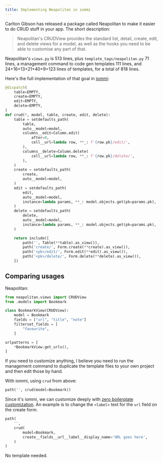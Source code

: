 ```yaml
---
title: Implementing Neapolitan in iommi
---
```


Carlton Gibson has released a package called Neapolitan to make it easier to do CRUD stuff in your app. The short description: 

> Neapolitan's CRUDView provides the standard list, detail, create, edit, and delete views for a model, as well as the hooks you need to be able to customise any part of that.

Neapolitan's `views.py` is 513 lines, plus `template_tags/neapolitan.py` 71 lines, a management command to code gen templates 111 lines, and 24+16+13+21+40+9=123 lines of templates, for a total of 818 lines.

Here's the full implementation of that goal in [iommi](https://docs.iommi.rocks):

```py
@dispatch(
    table=EMPTY,
    create=EMPTY,
    edit=EMPTY,
    delete=EMPTY,
)
def crud(*, model, table, create, edit, delete):
    table = setdefaults_path(
        table,
        auto__model=model,
        columns__edit=Column.edit(
            after=0,
            cell__url=lambda row, **_: f'{row.pk}/edit/',
        ),
        columns__delete=Column.delete(
            cell__url=lambda row, **_: f'{row.pk}/delete/',
        ),
    )
    create = setdefaults_path(
        create,
        auto__model=model,
    )
    edit = setdefaults_path(
        edit,
        auto__model=model,
        instance=lambda params, **_: model.objects.get(pk=params.pk),
    )
    delete = setdefaults_path(
        delete,
        auto__model=model,
        instance=lambda params, **_: model.objects.get(pk=params.pk),
    )

    return include([
        path('', Table(**table).as_view()),
        path('create/', Form.create(**create).as_view()),
        path('<pk>/edit/', Form.edit(**edit).as_view()),
        path('<pk>/delete/', Form.delete(**delete).as_view()),
    ])
```


## Comparing usages

Neapolitan:

```py
from neapolitan.views import CRUDView
from .models import Bookmark

class BookmarkView(CRUDView):
    model = Bookmark
    fields = ["url", "title", "note"]
    filterset_fields = [
        "favourite",
    ]

urlpatterns = [
    *BookmarkView.get_urls(),
]
```

If you need to customize anything, I believe you need to run the management command to duplicate the template files to your own project and then edit those by hand.

With iommi, using `crud` from above:

```py
path('', crud(model=Bookmark))
```

Since it's iommi, we can customize deeply with [zero boilerplate customization](https://docs.iommi.rocks/en/latest/philosophy.html#single-point-customization-with-no-boilerplate). An example is to change the `<label>` text for the `url` field on the create form:   

```py
path(
    '', 
    crud(
        model=Bookmark,
        create__fields__url__label__display_name='URL goes here',
    )
)
```

No template needed.
